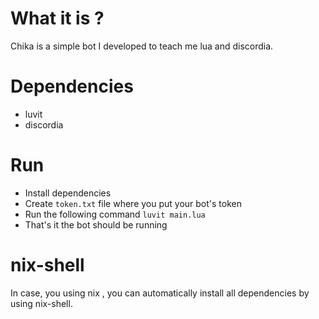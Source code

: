 # What it is ?
Chika is a simple bot I developed to teach me lua and discordia.
# Dependencies 
- luvit
- discordia
# Run
- Install dependencies 
- Create `token.txt` file where you put your bot's token
- Run the following command `luvit main.lua` 
- That's it the bot should be running 
# nix-shell 
In case, you using nix , you can automatically install all dependencies by using nix-shell. 
